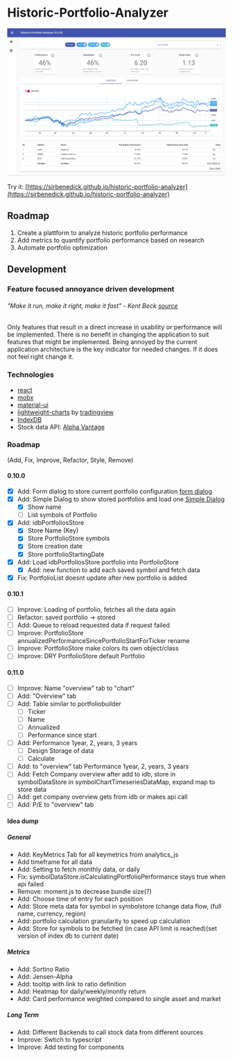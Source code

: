# Historic-Portfolio-Analyzer

![v0.9.0](documentation/historic-portfolio-analyzer.png?raw=true "HPA v0.9.0")

Try it: [https://sirbenedick.github.io/historic-portfolio-analyzer](https://sirbenedick.github.io/historic-portfolio-analyzer)

## Roadmap

1. Create a plattform to analyze historic portfolio performance
2. Add metrics to quantify portfolio performance based on research
3. Automate portfolio optimization

## Development

### Feature focused annoyance driven development

###### "Make it run, make it right, make it fast" - Kent Beck [source](https://wiki.c2.com/?MakeItWorkMakeItRightMakeItFast)

Only features that result in a direct increase in usability or performance will be implemented.
There is no benefit in changing the application to suit features that might be implemented.
Being annoyed by the current application architecture is the key indicator for needed changes. If it does not feel right change it.

### Technologies

- [react](https://reactjs.org)
- [mobx](https://mobx.js.org/README.html)
- [material-ui](https://material-ui.com)
- [lightweight-charts](https://github.com/tradingview/lightweight-charts) by [tradingview](https://www.tradingview.com/lightweight-charts/)
- [IndexDB](https://developer.mozilla.org/de/docs/Web/API/IndexedDB_API)
- Stock data API: [Alpha Vantage](https://www.alphavantage.co)

### Roadmap

(Add, Fix, Improve, Refactor, Style, Remove)

#### 0.10.0

- [x] Add: Form dialog to store current portfolio configuration [form dialog](https://material-ui.com/components/dialogs/#form-dialogs)
- [x] Add: Simple Dialog to show stored portfolios and load one [Simple Dialog](https://material-ui.com/components/dialogs/#simple-dialogs)
  - [x] Show name
  - [ ] List symbols of Portfolio
- [x] Add: idbPortfoliosStore
  - [x] Store Name (Key)
  - [x] Store PortfolioStore symbols
  - [x] Store creation date
  - [x] Store portfolioStartingDate
- [x] Add: Load idbPortfoliosStore portfolio into PortfolioStore
  - [x] Add: new function to add each saved symbol and fetch data
- [x] Fix: PortfolioList doesnt update after new portfolio is added

#### 0.10.1

- [ ] Improve: Loading of portfolio, fetches all the data again
- [ ] Refactor: saved portfolio -> stored
- [ ] Add: Queue to reload requested data if request failed
- [ ] Improve: PortfolioStore annualizedPerformanceSincePortfolioStartForTicker rename
- [ ] Improve: PortfolioStore make colors its own object/class
- [ ] Improve: DRY PortfolioStore default Portfolio

#### 0.11.0

- [ ] Improve: Name "overview" tab to "chart"
- [ ] Add: "Overview" tab
- [ ] Add: Table similar to portfoliobuilder
  - [ ] Ticker
  - [ ] Name
  - [ ] Annualized
  - [ ] Performance since start
- [ ] Add: Performance 1year, 2, years, 3 years
  - [ ] Design Storage of data
  - [ ] Calculate
- [ ] Add: to "overview" tab Performance 1year, 2, years, 3 years
- [ ] Add: Fetch Company overview after add to idb, store in symbolDataStore in symbolChartTimeseriesDataMap, expand map to store data
- [ ] Add: get company overview gets from idb or makes api call
- [ ] Add: P/E to "overview" tab

#### Idea dump

##### General

- Add: KeyMetrics Tab for all keymetrics from analytics_js
- Add timeframe for all data
- Add: Setting to fetch monthly data, or daily
- Fix: symbolDataStore.isCalculatingPortfolioPerformance stays true when api failed
- Remove: moment.js to decrease bundle size(?)
- Add: Choose time of entry for each position
- Add: Store meta data for symbol in symbolstore (change data flow, (full name, currency, region)
- Add: portfolio calculation granularity to speed up calculation
- Add: Store for symbols to be fetched (in case API limit is reached)(set version of index db to current date)

##### Metrics

- Add: Sortino Ratio
- Add: Jensen-Alpha
- Add: tooltip with link to ratio definition
- Add: Heatmap for daily/weekly/montly return
- Add: Card performance weighted compared to single asset and market

##### Long Term

- Add: Different Backends to call stock data from different sources
- Improve: Swtich to typescript
- Improve: Add testing for components
